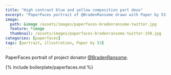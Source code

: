 ```yaml
---
title: "High contrast blue and yellow composition part deux"
excerpt: "PaperFaces portrait of @BradenRansome drawn with Paper by 53 on an iPad."
image: 
  path: &image /assets/images/paperfaces-bradenransome-twitter.jpg 
  feature: *image
  thumbnail: /assets/images/paperfaces-bradenransome-twitter-150.jpg
categories: [paperfaces]
tags: [portrait, illustration, Paper by 53]
---
```


PaperFaces portrait of project donator [@BradenRansome](https://twitter.com/BradenRansome).

{% include boilerplate/paperfaces.md %}
